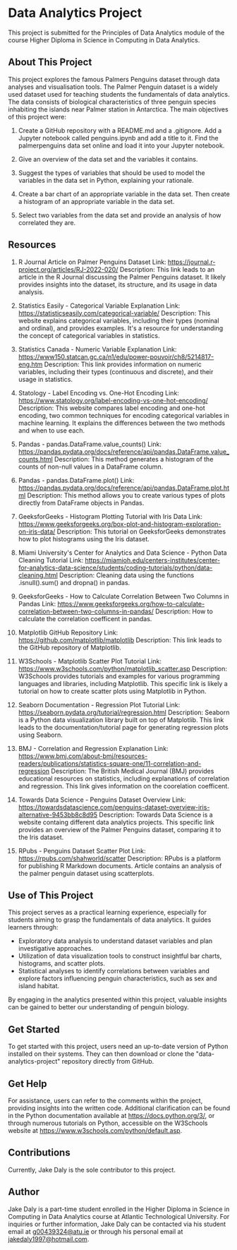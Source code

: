 # Data Analytics Project

This project is submitted for the Principles of Data Analytics module of the course Higher Diploma in Science in Computing in Data Analytics.


## About This Project

This project explores the famous Palmers Penguins dataset through data analyses and visualisation tools. The Palmer Penguin dataset is a widely used dataset used for teaching students the fundamentals of data analytics. The data consists of biological characteristics of three penguin species inhabiting the islands near Palmer station in Antarctica. The main objectives of this project were:

1. Create a GitHub repository with a README.md and a .gitignore. Add a Jupyter notebook called penguins.ipynb and add a title to it. Find the palmerpenguins data set online and load it into your Jupyter notebook. 

2. Give an overview of the data set and the variables it contains.

3. Suggest the types of variables that should be used to model the variables in the data set in Python, explaining your rationale.

4. Create a bar chart of an appropriate variable in the data set. Then create a histogram of an appropriate variable in the data set.

5. Select two variables from the data set and provide an analysis of how correlated they are.

## Resources

1. R Journal Article on Palmer Penguins Dataset
Link: https://journal.r-project.org/articles/RJ-2022-020/
Description: This link leads to an article in the R Journal discussing the Palmer Penguins dataset. It likely provides insights into the dataset, its structure, and its usage in data analysis.

2. Statistics Easily - Categorical Variable Explanation
Link: https://statisticseasily.com/categorical-variable/
Description: This website explains categorical variables, including their types (nominal and ordinal), and provides examples. It's a resource for understanding the concept of categorical variables in statistics.

3. Statistics Canada - Numeric Variable Explanation
Link: https://www150.statcan.gc.ca/n1/edu/power-pouvoir/ch8/5214817-eng.htm
Description: This link provides information on numeric variables, including their types (continuous and discrete), and their usage in statistics.

4. Statology - Label Encoding vs. One-Hot Encoding
Link: https://www.statology.org/label-encoding-vs-one-hot-encoding/
Description: This website compares label encoding and one-hot encoding, two common techniques for encoding categorical variables in machine learning. It explains the differences between the two methods and when to use each.

5. Pandas - pandas.DataFrame.value_counts()
Link: https://pandas.pydata.org/docs/reference/api/pandas.DataFrame.value_counts.html
Description: This method generates a histogram of the counts of non-null values in a DataFrame column.

6. Pandas - pandas.DataFrame.plot()
Link: https://pandas.pydata.org/docs/reference/api/pandas.DataFrame.plot.html
Description: This method allows you to create various types of plots directly from DataFrame objects in Pandas.

5. GeeksforGeeks - Histogram Plotting Tutorial with Iris Data
Link: https://www.geeksforgeeks.org/box-plot-and-histogram-exploration-on-iris-data/
Description: This tutorial on GeeksforGeeks demonstrates how to plot histograms using the Iris dataset.

8. Miami University's Center for Analytics and Data Science - Python Data Cleaning Tutorial
Link: https://miamioh.edu/centers-institutes/center-for-analytics-data-science/students/coding-tutorials/python/data-cleaning.html
Description: Cleaning data using the functions .isnull().sum() and dropna() in pandas.

9. GeeksforGeeks - How to Calculate Correlation Between Two Columns in Pandas
Link: https://www.geeksforgeeks.org/how-to-calculate-correlation-between-two-columns-in-pandas/
Description: How to calculate the correlation coefficent in pandas.

10. Matplotlib GitHub Repository
Link: https://github.com/matplotlib/matplotlib
Description: This link leads to the GitHub repository of Matplotlib.

11. W3Schools - Matplotlib Scatter Plot Tutorial
Link: https://www.w3schools.com/python/matplotlib_scatter.asp
Description: W3Schools provides tutorials and examples for various programming languages and libraries, including Matplotlib. This specific link is likely a tutorial on how to create scatter plots using Matplotlib in Python.

12. Seaborn Documentation - Regression Plot Tutorial
Link: https://seaborn.pydata.org/tutorial/regression.html
Description: Seaborn is a Python data visualization library built on top of Matplotlib. This link leads to the documentation/tutorial page for generating regression plots using Seaborn.

13. BMJ - Correlation and Regression Explanation
Link: https://www.bmj.com/about-bmj/resources-readers/publications/statistics-square-one/11-correlation-and-regression
Description: The British Medical Journal (BMJ) provides educational resources on statistics, including explanations of correlation and regression. This link gives information on the coorelation coefficent.

14. Towards Data Science - Penguins Dataset Overview
Link: https://towardsdatascience.com/penguins-dataset-overview-iris-alternative-9453bb8c8d95
Description: Towards Data Science is a website containg different data analytics projects. This specific link provides an overview of the Palmer Penguins dataset, comparing it to the Iris dataset.

15. RPubs - Penguins Dataset Scatter Plot
Link: https://rpubs.com/shahworld/scatter
Description: RPubs is a platform for publishing R Markdown documents. Article contains an analysis of the palmer penguin dataset using scatterplots.

## Use of This Project

This project serves as a practical learning experience, especially for students aiming to grasp the fundamentals of data analytics. It guides learners through:

* Exploratory data analysis to understand dataset variables and plan investigative approaches.
* Utilization of data visualization tools to construct insightful bar charts, histograms, and scatter plots.
* Statistical analyses to identify correlations between variables and explore factors influencing penguin characteristics, such as sex and island habitat.

By engaging in the analytics presented within this project, valuable insights can be gained to better our understanding of penguin biology.

## Get Started

To get started with this project, users need an up-to-date version of Python installed on their systems. They can then download or clone the "data-analytics-project" repository directly from GitHub.


## Get Help

For assistance, users can refer to the comments within the project, providing insights into the written code. Additional clarification can be found in the Python documentation available at https://docs.python.org/3/, or through numerous tutorials on Python, accessible on the W3Schools website at https://www.w3schools.com/python/default.asp.

## Contributions

Currently, Jake Daly is the sole contributor to this project.


## Author

Jake Daly is a part-time student enrolled in the Higher Diploma in Science in Computing in Data Analytics course at Atlantic Technological University. For inquiries or further information, Jake Daly can be contacted via his student email at g00439324@atu.ie or through his personal email at jakedaly1997@hotmail.com.